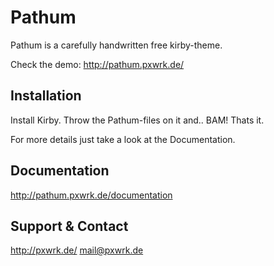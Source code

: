 # Pathum

Pathum is a carefully handwritten free kirby-theme.   

Check the demo:
<http://pathum.pxwrk.de/>


## Installation

Install Kirby. Throw the Pathum-files on it and.. BAM! Thats it. 

For more details just take a look at the Documentation.


## Documentation

<http://pathum.pxwrk.de/documentation>


## Support & Contact

<http://pxwrk.de/>
<a href="mailto:mail@pxwrk.de">mail@pxwrk.de</a>
